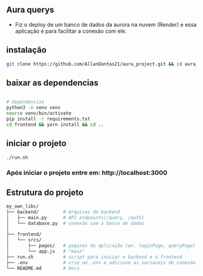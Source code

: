 ## Aura querys
 - Fiz o deploy de um banco de dados da aurora na nuvem (Render)
   e essa aplicação é para facilitar a conexão com ele.

## instalação
```bash
git clone https://github.com/AllanDantas21/aura_project.git && cd aura_project && chmod 777 ./run.sh
```
## baixar as dependencias
```sh

# dependencias
python3 -m venv venv
source venv/bin/activate
pip install -r requirements.txt
cd frontend && yarn install && cd ..

```
## iniciar o projeto
```bash
./run.sh
```

### Após iniciar o projeto entre em: http://localhost:3000

## Estrutura do projeto

```bash
my_own_libc/
├── backend/         # Arquivos de backend 
│   ├── main.py      # API endpoints(/query, /auth)
│   └── database.py  # conexão com o banco de dados
│
├── frontend/             
│   └── srcs/
│       ├── pages/   # paginas da aplicação (ex. loginPage, queryPage)
│       └── app.js   # "main"
├── run.sh           # script para iniciar o backend e o frontend
├── .env             # crie um .env e adicione as variaveis de conexão com o BD
└── README.md        # Docs  

```